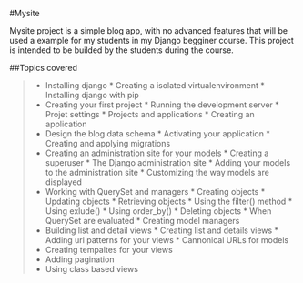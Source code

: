 #Mysite 

Mysite project is a simple blog app, with no advanced features that will be used a example for my students in my Django begginer course.
This project is intended to be builded by the students during the course.

##Topics covered
>* Installing django
    * Creating a isolated virtualenvironment
    * Installing django with pip
>* Creating your first project
    * Running the development server
    * Projet settings
    * Projects and applications
    * Creating an application
>* Design the blog data schema
    * Activating your application
    * Creating and applying migrations
>* Creating an administration site for your models
    * Creating a superuser
    * The Django administration site
    * Adding your models to the administration site
    * Customizing the way models are displayed
>* Working with QuerySet and managers
    * Creating objects
    * Updating objects
    * Retrieving objects
        * Using the filter() method
        * Using exlude()
        * Using order_by()
    * Deleting objects
    * When QuerySet are evaluated
    * Creating model managers
>* Building list and detail views
    * Creating list and details views
    * Adding url patterns for your views
    * Cannonical URLs for models
>* Creating tempaltes for your views
>* Adding pagination
>* Using class based views